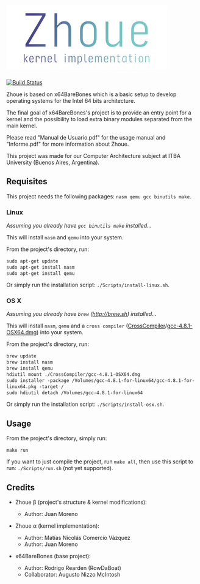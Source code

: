 # ![Zhoue Logo](Docs/logo.png)

[![Build Status](https://travis-ci.com/jpmrno/Zhoue.svg?token=rrzVPFKtpAUUPF2Pp1UE&branch=master)](https://travis-ci.com/jpmrno/Zhoue)

Zhoue is based on x64BareBones which is a basic setup to develop operating systems for the Intel 64 bits architecture.

The final goal of x64BareBones's project is to provide an entry point for a kernel and the possibility to load extra binary modules separated from the main kernel.

Please read "Manual de Usuario.pdf" for the usage manual and "Informe.pdf" for more information about Zhoue.

This project was made for our Computer Architecture subject at ITBA University (Buenos Aires, Argentina).

## Requisites

This project needs the following packages: `nasm qemu gcc binutils make`.

### Linux

*Assuming you already have `gcc binutils make` installed...*

This will install `nasm` and `qemu` into your system.

From the project's directory, run:

	sudo apt-get update
	sudo apt-get install nasm
	sudo apt-get install qemu

Or simply run the installation script: `./Scripts/install-linux.sh`.

### OS X

*Assuming you already have `brew` (http://brew.sh) installed...*

This will install `nasm`, `qemu` and a `cross compiler` ([CrossCompiler](CrossCompiler/)/[gcc-4.8.1-OSX64.dmg](CrossCompiler/gcc-4.8.1-OSX64.dmg)) into your system.

From the project's directory, run:

	brew update
	brew install nasm
	brew install qemu
	hdiutil mount ./CrossCompiler/gcc-4.8.1-OSX64.dmg
	sudo installer -package /Volumes/gcc-4.8.1-for-linux64/gcc-4.8.1-for-linux64.pkg -target /
	sudo hdiutil detach /Volumes/gcc-4.8.1-for-linux64

Or simply run the installation script: `./Scripts/install-osx.sh`.

## Usage

From the project's directory, simply run:

	make run

If you want to just compile the project, run `make all`, then use this script to run: `./Scripts/run.sh` (not yet supported).

## Credits

- Zhoue β (project's structure & kernel modifications): 
	- Author: Juan Moreno

- Zhoue α (kernel implementation): 
	- Author: Matías Nicolás Comercio Vázquez 
	- Author: Juan Moreno

- x64BareBones (base project): 
	- Author: Rodrigo Rearden (RowDaBoat) 
	- Collaborator: Augusto Nizzo McIntosh
